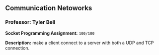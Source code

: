 ## Communication Netoworks

### Professor: Tyler Bell

**Socket Programming Assignment:** `100/100`

**Description:** make a client connect to a server with both a UDP and TCP connection.
